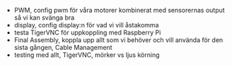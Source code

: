 - PWM, config pwm för våra motorer kombinerat med sensorernas output så vi kan svänga bra
- display, config display:n för vad vi vill åstakomma
- testa TigerVNC för uppkoppling med Raspberry Pi
- Final Assembly, koppla upp allt som vi behöver och vill använda för den sista gången, Cable Management
- testing med allt, TigerVNC, mörker vs ljus körning
